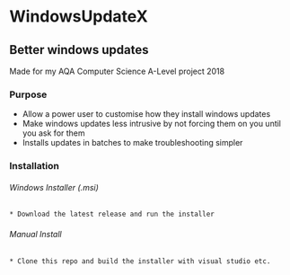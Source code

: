 # WindowsUpdateX
## Better windows updates
Made for my AQA Computer Science A-Level project 2018

### Purpose
* Allow a power user to customise how they install windows updates
* Make windows updates less intrusive by not forcing them on you until you ask for them
* Installs updates in batches to make troubleshooting simpler
### Installation
###### Windows Installer (.msi)
    * Download the latest release and run the installer
###### Manual Install
    * Clone this repo and build the installer with visual studio etc.